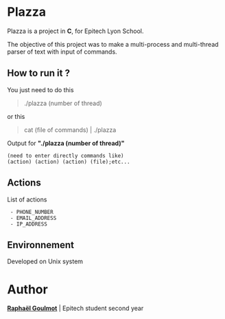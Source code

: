 # Plazza
Plazza is a project in **C**, for Epitech Lyon School.

The objective of this project was to make a multi-process and multi-thread parser of text with input of commands.

## How to run it ?
You just need to do this

> ./plazza (number of thread)

or this

> cat (file of commands) | ./plazza

Output for **"./plazza (number of thread)"**

    (need to enter directly commands like)
    (action) (action) (action) (file);etc...
  
  
  ## Actions
  List of actions
  
	 - PHONE_NUMBER 	
	 - EMAIL_ADDRESS 	
	 - IP_ADDRESS

## Environnement
Developed on Unix system

# Author
[**Raphaël Goulmot**](https://www.linkedin.com/in/rapha%C3%ABl-goulmot-405762138/) | Epitech student second year
